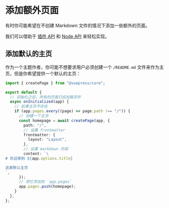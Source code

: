 # 添加额外页面

有时你可能希望在不创建 Markdown 文件的情况下添加一些额外的页面。

我们可以借助于 [插件 API](../../reference/plugin-api.md) 和 [Node API](../../reference/node-api.md) 来轻松实现。

## 添加默认的主页

作为一个主题作者，你可能不想要求用户必须创建一个 `/README.md` 文件来作为主页，但是你希望提供一个默认的主页：

```ts
import { createPage } from "@vuepress/core";

export default {
  // 初始化之后，所有的页面已经加载完毕
  async onInitialized(app) {
    // 如果主页不存在
    if (app.pages.every((page) => page.path !== "/")) {
      // 创建一个主页
      const homepage = await createPage(app, {
        path: "/",
        // 设置 frontmatter
        frontmatter: {
          layout: "Layout",
        },
        // 设置 markdown 内容
        content: `\
# 欢迎来到 ${app.options.title}

这是默认主页
`,
      });
      // 把它添加到 `app.pages`
      app.pages.push(homepage);
    }
  },
};
```
